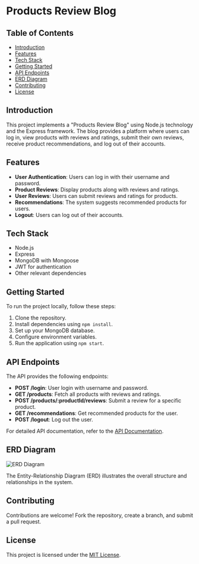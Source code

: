 # Products Review Blog

## Table of Contents
- [Introduction](#introduction)
- [Features](#features)
- [Tech Stack](#tech-stack)
- [Getting Started](#getting-started)
- [API Endpoints](#api-endpoints)
- [ERD Diagram](#erd-diagram)
- [Contributing](#contributing)
- [License](#license)

## Introduction

This project implements a "Products Review Blog" using Node.js technology and the Express framework. The blog provides a platform where users can log in, view products with reviews and ratings, submit their own reviews, receive product recommendations, and log out of their accounts.

## Features

- **User Authentication**: Users can log in with their username and password.
- **Product Reviews**: Display products along with reviews and ratings.
- **User Reviews**: Users can submit reviews and ratings for products.
- **Recommendations**: The system suggests recommended products for users.
- **Logout**: Users can log out of their accounts.

## Tech Stack

- Node.js
- Express
- MongoDB with Mongoose
- JWT for authentication
- Other relevant dependencies

## Getting Started

To run the project locally, follow these steps:

1. Clone the repository.
2. Install dependencies using `npm install`.
3. Set up your MongoDB database.
4. Configure environment variables.
5. Run the application using `npm start`.

## API Endpoints

The API provides the following endpoints:

- **POST /login**: User login with username and password.
- **GET /products**: Fetch all products with reviews and ratings.
- **POST /products/:productId/reviews**: Submit a review for a specific product.
- **GET /recommendations**: Get recommended products for the user.
- **POST /logout**: Log out the user.

For detailed API documentation, refer to the [API Documentation](docs/API.md).

## ERD Diagram

![ERD Diagram](docs/erd.png)

The Entity-Relationship Diagram (ERD) illustrates the overall structure and relationships in the system.

## Contributing

Contributions are welcome! Fork the repository, create a branch, and submit a pull request.

## License

This project is licensed under the [MIT License](LICENSE).
